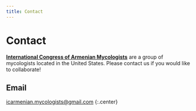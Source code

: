 ```yaml
---
title: Contact
---
```


# <i class="fas fa-envelope"></i>Contact

[**International Congress of Armenian Mycologists**](https://stajichlab.github.io/lab-website-template/) are a group of mycologists located in the United States. Please contact us if you would like to collaborate!

## Email

[icarmenian.mycologists@gmail.com](mailto:icarmenian.mycologists@gmail.com)
{:.center}
